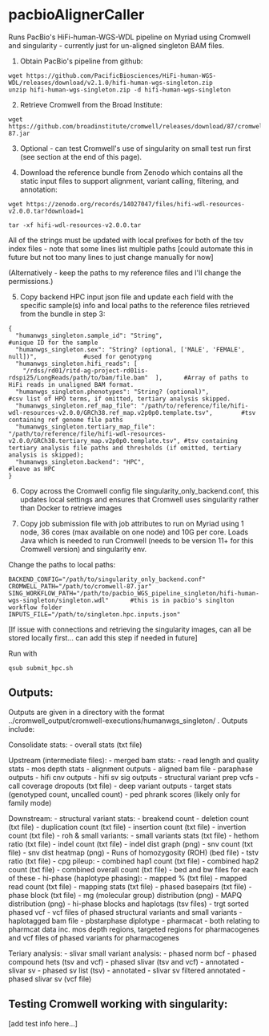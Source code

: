 # pacbioAlignerCaller
Runs PacBio's HiFi-human-WGS-WDL pipeline on Myriad using Cromwell and singularity - currently just for un-aligned singleton BAM files.

1) 	Obtain PacBio's pipeline from github:

  ```
  wget https://github.com/PacificBiosciences/HiFi-human-WGS-WDL/releases/download/v2.1.0/hifi-human-wgs-singleton.zip
  unzip hifi-human-wgs-singleton.zip -d hifi-human-wgs-singleton
  ```

2) 	Retrieve Cromwell from the Broad Institute:

  ```
  wget https://github.com/broadinstitute/cromwell/releases/download/87/cromwell-87.jar
  ```

3) 	Optional - can test Cromwell's use of singularity on small test run first (see section at the end of this page).


4) 	Download the reference bundle from Zenodo which contains all the static input files to support alignment, variant calling, filtering, and annotation:

  ```
  wget https://zenodo.org/records/14027047/files/hifi-wdl-resources-v2.0.0.tar?download=1
  
  tar -xf hifi-wdl-resources-v2.0.0.tar
  ```
  
  All of the <prefix> strings must be updated with local prefixes for both of the tsv index files - note that some lines list multiple paths [could automate this in future but not too many lines to just change manually for now]

  (Alternatively - keep the paths to my reference files and I'll change the permissions.)

  5)	Copy backend HPC input json file and update each field with the specific sample(s) info and local paths to the reference files retrieved from the bundle in step 3:

```
{
  "humanwgs_singleton.sample_id": "String",   											#unique ID for the sample
  "humanwgs_singleton.sex": "String? (optional, ['MALE', 'FEMALE', null])",  			#used for genotypng
  "humanwgs_singleton.hifi_reads": [
    "/rdss/rd01/ritd-ag-project-rd01is-rdspi25/LongReads/path/to/bam/file.bam"  ],    	#Array of paths to HiFi reads in unaligned BAM format.
  "humanwgs_singleton.phenotypes": "String? (optional)", 								#csv list of HPO terms, if omitted, tertiary analysis skipped.
  "humanwgs_singleton.ref_map_file": "/path/to/reference/file/hifi-wdl-resources-v2.0.0/GRCh38.ref_map.v2p0p0.template.tsv",   		#tsv containing ref genome file paths
  "humanwgs_singleton.tertiary_map_file": "/path/to/reference/file/hifi-wdl-resources-v2.0.0/GRCh38.tertiary_map.v2p0p0.template.tsv", #tsv containing tertiary analysis file paths and thresholds (if omitted, tertiary analysis is skipped);
  "humanwgs_singleton.backend": "HPC",													#leave as HPC
}
```

6)	Copy across the Cromwell config file singularity_only_backend.conf, this updates local settings and ensures that Cromwell uses singularity rather than Docker to retrieve images

7)	Copy job submission file with job attributes to run on Myriad using 1 node, 36 cores (max available on one node) and 10G per core. Loads Java which is needed to run Cromwell (needs to be version 11+ for this Cromwell version) and singularity env. 

Change the paths to local paths:

```
BACKEND_CONFIG="/path/to/singularity_only_backend.conf"
CROMWELL_PATH="/path/to/cromwell-87.jar"
SING_WORKFLOW_PATH="/path/to/pacbio_WGS_pipeline_singleton/hifi-human-wgs-singleton/singleton.wdl"		#this is in pacbio's singlton workflow folder 
INPUTS_FILE="/path/to/singleton.hpc.inputs.json"
```

[If issue with connections and retrieving the singularity images, can all be stored locally first... can add this step if needed in future]

Run with 
```
qsub submit_hpc.sh
```


## Outputs:
Outputs are given in a directory with the format ../cromwell_output/cromwell-executions/humanwgs_singleton/<workflow-id> . Outputs include:

Consolidate stats:
	- overall stats (txt file)

Upstream (intermediate files):
	- merged bam stats:
		- read length and quality stats
	- mos depth stats
	- alignment outputs
		- aligned bam file
	- paraphase outputs
	- hifi cnv outputs
	- hifi sv sig outputs
	- structural variant prep vcfs
	- call coverage dropouts (txt file)
	- deep variant outputs
	- target stats (genotyped count, uncalled count)
	- ped phrank scores (likely only for family mode)

Downstream:
	- structural variant stats:
		- breakend count
		- deletion count (txt file)
		- duplication count (txt file)
		- insertion count (txt file)
		- invertion count (txt file)
	- roh & small variants:
		- small variants stats (txt file)
		- hethom ratio (txt file)
		- indel count (txt file)
		- indel dist graph (png)
		- snv count (txt file)
		- snv dist heatmap (png)
		- Runs of homozygosity (ROH) (bed file)
		- tstv ratio (txt file)
	- cpg pileup:
		- combined hap1 count (txt file)
		- combined hap2 count (txt file)
		- combined overall count (txt file)
		- bed and bw files for each of these
	- hi-phase (haplotype phasing):
		- mapped % (txt file)
		- mapped read count (txt file)
		- mapping stats (txt file)
		- phased basepairs (txt file)
		- phase block (txt file)
		- mg (molecular group) distribution (png)
		- MAPQ distribution (png)
		- hi-phase blocks and haplotags (tsv files)
		- trgt sorted phased vcf
		- vcf files of phased structural variants and small variants
		- haplotagged bam file
	- pbstarphase diplotype
	- pharmacat
		- both relating to pharmcat data inc. mos depth regions, 
			targeted regions for pharmacogenes and vcf files 
			of phased variants for pharmacogenes 

Teriary analysis:
	- slivar small variant analysis:
		- phased norm bcf
		- phased compound hets (tsv and vcf)
		- phased slivar (tsv and vcf) - annotated
	- slivar sv
		- phased sv list (tsv) - annotated
	- slivar sv filtered annotated
		- phased slivar sv (vcf file)


## Testing Cromwell working with singularity:
[add test info here…]

